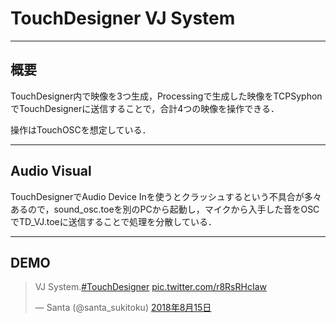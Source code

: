 # TouchDesigner VJ System

---

## 概要

TouchDesigner内で映像を3つ生成，Processingで生成した映像をTCPSyphonでTouchDesignerに送信することで，合計4つの映像を操作できる．

操作はTouchOSCを想定している．

---

## Audio Visual

TouchDesignerでAudio Device Inを使うとクラッシュするという不具合が多々あるので，sound_osc.toeを別のPCから起動し，マイクから入手した音をOSCでTD_VJ.toeに送信することで処理を分散している．

---

## DEMO

<blockquote class="twitter-tweet" data-lang="ja"><p lang="und" dir="ltr">VJ System.<a href="https://twitter.com/hashtag/TouchDesigner?src=hash&amp;ref_src=twsrc%5Etfw">#TouchDesigner</a> <a href="https://t.co/r8RsRHcIaw">pic.twitter.com/r8RsRHcIaw</a></p>&mdash; Santa (@santa_sukitoku) <a href="https://twitter.com/santa_sukitoku/status/1029735513765232640?ref_src=twsrc%5Etfw">2018年8月15日</a></blockquote>
<script async src="https://platform.twitter.com/widgets.js" charset="utf-8"></script>